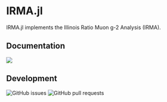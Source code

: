 # IRMA.jl

IRMA.jl implements the Illinois Ratio Muon g-2 Analysis (IRMA).

## Documentation
[![](https://img.shields.io/badge/docs-dev-blue.svg)](https://lyon-fnal.github.io/IRMA/dev/)

## Development
![GitHub issues](https://img.shields.io/github/issues/lyon-fnal/IRMA)
![GitHub pull requests](https://img.shields.io/github/issues-pr/lyon-fnal/IRMA)
